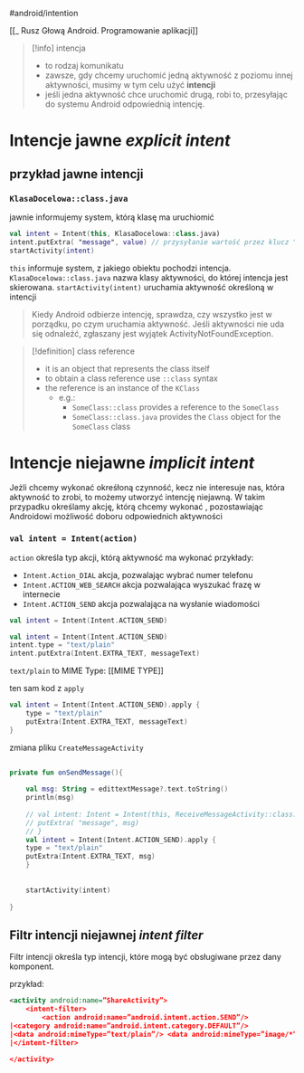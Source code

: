#android/intention 

[[_ Rusz Głową Android. Programowanie aplikacji]]

>[!info] intencja
>- to rodzaj komunikatu
>- zawsze, gdy chcemy uruchomić jedną aktywność z poziomu innej aktywności, musimy w tym celu użyć **intencji**
>- jeśli jedna aktywność chce uruchomić drugą, robi to, przesyłając do systemu Android odpowiednią intencję.
>

# Intencje jawne *explicit intent*

## przykład jawne intencji
### `KlasaDocelowa::class.java`
 jawnie informujemy system, którą klasę ma uruchiomić

```kotlin
val intent = Intent(this, KlasaDocelowa::class.java)
intent.putExtra( "message", value) // przysyłanie wartość przez klucz "message"
startActivity(intent) 
```
`this` informuje system, z jakiego obiektu pochodzi intencja.
`KlasaDocelowa::class.java` nazwa klasy aktywności, do której intencja jest skierowana.
`startActivity(intent)` uruchamia aktywność określoną w intencji


> Kiedy Android odbierze intencję, sprawdza, czy wszystko jest w porządku, po czym uruchamia aktywność. Jeśli aktywności nie uda się odnaleźć, zgłaszany jest wyjątek ActivityNotFoundException.

>[!definition] class reference
> - it is an object that represents the class itself
> - to obtain a class reference use `::class` syntax
> - the reference is an instance of the `KClass`
> 	- e.g.:
> 		- `SomeClass::class` provides a reference to the `SomeClass`
> 		- `SomeClass::class.java` provides the `Class`  object for the `SomeClass` class



# Intencje niejawne *implicit intent*
Jeżli chcemy wykonać okreśłoną czynność, kecz nie interesuje nas, która aktywność to zrobi, to możemy utworzyć intencję niejawną. W takim przypadku określamy akcję, którą chcemy wykonać , pozostawiając Androidowi możliwość doboru odpowiednich aktywności

### `val intent = Intent(action)`
`action` określa typ akcji, którą aktywność ma wykonać
przykłady:
- `Intent.Action_DIAL` akcja, pozwalając wybrać numer telefonu
- `Intent.ACTION_WEB_SEARCH` akcja pozwalająca wyszukać frazę w internecie
- `Intent.ACTION_SEND` akcja pozwalająca na wysłanie wiadomości

```kotlin
val intent = Intent(Intent.ACTION_SEND)

```

```kotlin
val intent = Intent(Intent.ACTION_SEND)
intent.type = "text/plain"
intent.putExtra(Intent.EXTRA_TEXT, messageText)

```
`text/plain` to MIME Type: [[MIME TYPE]]

ten sam kod z `apply`
```kotlin
val intent = Intent(Intent.ACTION_SEND).apply {
    type = "text/plain"
    putExtra(Intent.EXTRA_TEXT, messageText)
}

```


zmiana pliku `CreateMessageActivity`
```kotlin
  
private fun onSendMessage(){  
  
	val msg: String = edittextMessage?.text.toString()  
	println(msg)  
	  
	// val intent: Intent = Intent(this, ReceiveMessageActivity::class.java).apply {  
	// putExtra( "message", msg)  
	// }  
	val intent = Intent(Intent.ACTION_SEND).apply {  
	type = "text/plain"  
	putExtra(Intent.EXTRA_TEXT, msg)  
	}  
	  
	  
	startActivity(intent)  
	  
}
```

## Filtr intencji niejawnej *intent filter*
Filtr intencji określa typ intencji, które mogą być obsługiwane przez dany komponent.

przykład:
```xml
<activity android:name=”ShareActivity”>
	<intent-filter>
		<action android:name=”android.intent.action.SEND”/>
|<category android:name=”android.intent.category.DEFAULT”/>
|<data android:mimeType=”text/plain”/> <data android:mimeType=”image/*”/>
|</intent-filter>

</activity>
```



